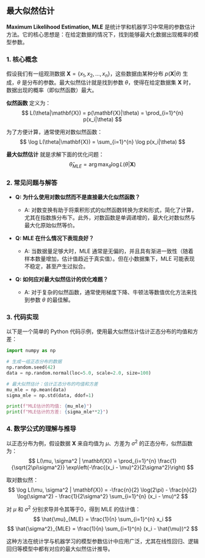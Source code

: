 ## 最大似然估计
**Maximum Likelihood Estimation, MLE** 是统计学和机器学习中常用的参数估计方法。它的核心思想是：在给定数据的情况下，找到能够最大化数据出现概率的模型参数。

### 1. 核心概念

假设我们有一组观测数据 $\mathbf{X} = \{x_1, x_2, \dots, x_n\}$，这些数据由某种分布 $p(\mathbf{X}|\theta)$ 生成，$\theta$ 是分布的参数。最大似然估计就是找到参数 $\theta$，使得在给定数据集 $\mathbf{X}$ 时，数据出现的概率（即似然函数）最大。

**似然函数** 定义为：
$$ L(\theta|\mathbf{X}) = p(\mathbf{X}|\theta) = \prod_{i=1}^{n} p(x_i|\theta) $$

为了方便计算，通常使用对数似然函数：
$$ \log L(\theta|\mathbf{X}) = \sum_{i=1}^{n} \log p(x_i|\theta) $$

**最大似然估计** 就是求解下面的优化问题：
$$ \hat{\theta}_{MLE} = \arg\max_{\theta} \log L(\theta|\mathbf{X}) $$

### 2. 常见问题与解答

- **Q: 为什么使用对数似然而不是直接最大化似然函数？**
  - A: 对数变换有助于将乘积形式的似然函数转换为求和形式，简化了计算，尤其在指数族分布下。此外，对数函数是单调递增的，最大化对数似然与最大化原始似然等价。

- **Q: MLE 在什么情况下表现良好？**
  - A: 当数据量足够大时，MLE 通常是无偏的，并且具有渐进一致性（随着样本数量增加，估计值趋近于真实值）。但在小数据集下，MLE 可能表现不稳定，甚至产生过拟合。

- **Q: 如何应对最大似然估计的优化难题？**
  - A: 对于复杂的似然函数，通常使用梯度下降、牛顿法等数值优化方法来找到参数 $\theta$ 的最佳解。

### 3. 代码实现

以下是一个简单的 Python 代码示例，使用最大似然估计估计正态分布的均值和方差：

```python
import numpy as np

# 生成一组正态分布的数据
np.random.seed(42)
data = np.random.normal(loc=5.0, scale=2.0, size=100)

# 最大似然估计：估计正态分布的均值和方差
mu_mle = np.mean(data)
sigma_mle = np.std(data, ddof=1)

print(f"MLE估计的均值: {mu_mle}")
print(f"MLE估计的方差: {sigma_mle**2}")
```

### 4. 数学公式的理解与推导

以正态分布为例，假设数据 $\mathbf{X}$ 来自均值为 $\mu$、方差为 $\sigma^2$ 的正态分布，似然函数为：
$$ L(\mu, \sigma^2 | \mathbf{X}) = \prod_{i=1}^{n} \frac{1}{\sqrt{2\pi\sigma^2}} \exp\left(-\frac{(x_i - \mu)^2}{2\sigma^2}\right) $$

取对数似然：
$$ \log L(\mu, \sigma^2 | \mathbf{X}) = -\frac{n}{2} \log(2\pi) - \frac{n}{2} \log(\sigma^2) - \frac{1}{2\sigma^2} \sum_{i=1}^{n} (x_i - \mu)^2 $$

对 $\mu$ 和 $\sigma^2$ 分别求导并令其等于0，得到 MLE 的估计值：
$$ \hat{\mu}_{MLE} = \frac{1}{n} \sum_{i=1}^{n} x_i $$
$$ \hat{\sigma^2}_{MLE} = \frac{1}{n} \sum_{i=1}^{n} (x_i - \hat{\mu})^2 $$

这种方法在统计学与机器学习的模型参数估计中应用广泛，尤其在线性回归、逻辑回归等模型中都有对应的最大似然估计推导。